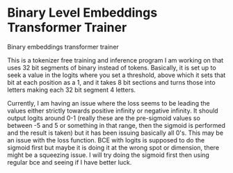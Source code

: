 # Binary Level Embeddings Transformer Trainer
Binary embeddings transformer trainer

This is a tokenizer free training and inference program I am working on that uses 32 bit segments of binary instead of tokens. Basically, it is set up to seek a value in the logits where you set a threshold, above which it sets that bit at each position as a 1, and it takes 8 bit sections and turns those into letters making each 32 bit segment 4 letters. 

Currently, I am having an issue where the loss seems to be leading the values either strictly towards positive infinity or negative infinity. It should output logits around 0-1 (really these are the pre-sigmoid values so between -5 and 5 or something in that range, then the sigmoid is performed and the result is taken) but it has been issuing basically all 0's. This may be an issue with the loss function. BCE with logits is supposed to do the sigmoid first but maybe it is doing it at the wrong spot or dimension, there might be a squeezing issue. I will try doing the sigmoid first then using regular bce and seeing if I have better luck. 
